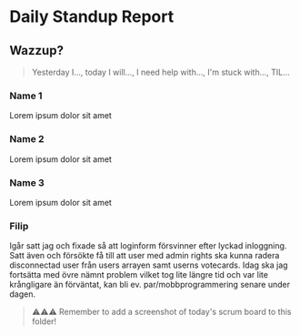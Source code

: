# Daily Standup Report

## Wazzup?
> Yesterday I…, today I will…, I need help with…, I'm stuck with…, TIL…

### Name 1
Lorem ipsum dolor sit amet

### Name 2
Lorem ipsum dolor sit amet

### Name 3
Lorem ipsum dolor sit amet

### Filip
Igår satt jag och fixade så att loginform försvinner efter lyckad inloggning. 
Satt även och försökte få till att user med admin rights ska kunna radera disconnectad user från users arrayen samt userns votecards.
Idag ska jag fortsätta med övre nämnt problem vilket tog lite längre tid och var lite krångligare än förväntat, 
kan bli ev. par/mobbprogrammering senare under dagen.


> ⚠️⚠️⚠️ Remember to add a screenshot of today's scrum board to this folder!
